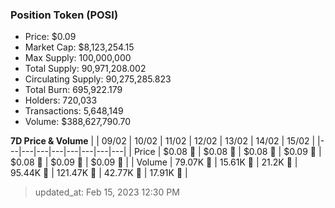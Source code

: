 
  ### Position Token (POSI)
  - Price: $0.09
  - Market Cap: $8,123,254.15
  - Max Supply: 100,000,000
  - Total Supply: 90,971,208.002
  - Circulating Supply: 90,275,285.823
  - Total Burn: 695,922.179
  - Holders: 720,033
  - Transactions: 5,648,149
  - Volume: $388,627,790.70

  **7D Price & Volume**
  | | 09&#x2F;02 | 10&#x2F;02 | 11&#x2F;02 | 12&#x2F;02 | 13&#x2F;02 | 14&#x2F;02 | 15&#x2F;02 |
  |---|---|---|---|---|---|---|---|
  | Price | $0.08 🔻 | $0.08 🚀 | $0.08 🚀 | $0.09 🚀 | $0.08 🔻 | $0.09 🚀 | $0.09 🚀 |
  | Volume | 79.07K 🚀 | 15.61K 🔻 | 21.2K 🚀 | 95.44K 🚀 | 121.47K 🚀 | 42.77K 🔻 | 17.91K 🔻 |

  > updated_at: Feb 15, 2023 12:30 PM
